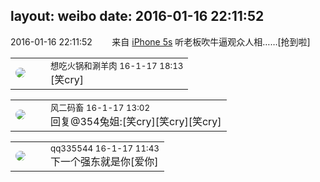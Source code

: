 layout: weibo
date: 2016-01-16 22:11:52
---
<meta name="referrer" content="no-referrer" />

2016-01-16 22:11:52  &nbsp;&nbsp;&nbsp;&nbsp;&nbsp;&nbsp; 来自 <a href="sinaweibo://customweibosource" rel="nofollow">iPhone 5s</a>
听老板吹牛逼观众人相……[抢到啦] ​​​

<table style="width: 100%;">
  <tr>
    <td style="width: 40px;"><img style="border-radius:50%" src="https://tva1.sinaimg.cn/crop.0.1.751.751.50/71c5c7f8jw8f5hblff0u4j20kv0ky3zn.jpg?KID=imgbed,tva&Expires=1624466937&ssig=yKo8bY3QGI"></td>
    <td colspan="2"><small>想吃火锅和涮羊肉 16-1-17 18:13</small><br/>[笑cry]</td>
  </tr>
</table>

<table style="width: 100%;">
  <tr>
    <td style="width: 40px;"><img style="border-radius:50%" src="https://tva3.sinaimg.cn/crop.0.0.639.639.50/6d2a6003jw8f3idy69w2gj20hs0hrt9g.jpg?KID=imgbed,tva&Expires=1624466937&ssig=YOooQ4C9a4"></td>
    <td colspan="2"><small>风二码畜 16-1-17 13:02</small><br/>回复@354兔姐:[笑cry][笑cry][笑cry]</td>
  </tr>
</table>

<table style="width: 100%;">
  <tr>
    <td style="width: 40px;"><img style="border-radius:50%" src="https://tva4.sinaimg.cn/crop.0.0.180.180.50/7d25944djw1e8qgp5bmzyj2050050aa8.jpg?KID=imgbed,tva&Expires=1624466937&ssig=YSQHwLeKpg"></td>
    <td colspan="2"><small>qq335544 16-1-17 11:43</small><br/>下一个强东就是你[爱你]</td>
  </tr>
</table>
